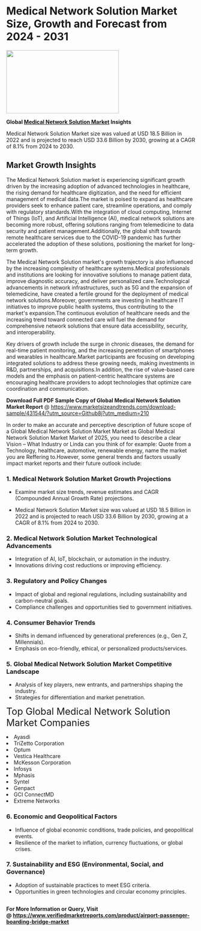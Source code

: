 <H1>Medical Network Solution Market Size, Growth and Forecast from 2024 - 2031</H1><img class="aligncenter size-medium wp-image-584254" src="https://thirdeyenews.in/wp-content/uploads/2024/09/Global-Market-Research-300x168.jpeg" alt="" width="300" height="168" /><p><strong>Global&nbsp;<a href="https://www.marketsizeandtrends.com/download-sample/431544/?utm_source=Github8j?utm_medium=210">Medical Network Solution Market</a> Insights</strong></p><p>Medical Network Solution Market size was valued at USD 18.5 Billion in 2022 and is projected to reach USD 33.6 Billion by 2030, growing at a CAGR of 8.1% from 2024 to 2030.</p><p><h2>Market Growth Insights</h2> <p>The Medical Network Solution market is experiencing significant growth driven by the increasing adoption of advanced technologies in healthcare, the rising demand for healthcare digitization, and the need for efficient management of medical data.The market is poised to expand as healthcare providers seek to enhance patient care, streamline operations, and comply with regulatory standards.With the integration of cloud computing, Internet of Things (IoT), and Artificial Intelligence (AI), medical network solutions are becoming more robust, offering solutions ranging from telemedicine to data security and patient management.Additionally, the global shift towards remote healthcare services due to the COVID-19 pandemic has further accelerated the adoption of these solutions, positioning the market for long-term growth.</p> <p>The Medical Network Solution market's growth trajectory is also influenced by the increasing complexity of healthcare systems.Medical professionals and institutions are looking for innovative solutions to manage patient data, improve diagnostic accuracy, and deliver personalized care.Technological advancements in network infrastructures, such as 5G and the expansion of telemedicine, have created a fertile ground for the deployment of medical network solutions.Moreover, governments are investing in healthcare IT initiatives to improve public health systems, thus contributing to the market's expansion.The continuous evolution of healthcare needs and the increasing trend toward connected care will fuel the demand for comprehensive network solutions that ensure data accessibility, security, and interoperability.<p>Key drivers of growth include the surge in chronic diseases, the demand for real-time patient monitoring, and the increasing penetration of smartphones and wearables in healthcare.Market participants are focusing on developing integrated solutions to address these growing needs, making investments in R&D, partnerships, and acquisitions.In addition, the rise of value-based care models and the emphasis on patient-centric healthcare systems are encouraging healthcare providers to adopt technologies that optimize care coordination and communication.</p> <p><span class=""><strong>Download Full PDF Sample Copy of Global Medical Network Solution Market Report</strong> @ <a href="https://www.marketsizeandtrends.com/download-sample/431544/?utm_source=Github8j?utm_medium=210" target="_blank">https://www.marketsizeandtrends.com/download-sample/431544/?utm_source=Github8j?utm_medium=210</a></span></p><p>In order to make an accurate and perceptive description of future scope of a Global&nbsp;Medical Network Solution Market Market as Global&nbsp;Medical Network Solution Market Market of 2025, you need to describe a clear Vision &ndash; What Industry or Linda can you think of for example: Quote from a Technology, healthcare, automotive, renewable energy, name the market you are Reffering to.However, some general trends and factors usually impact market reports and their future outlook include:</p><h3>1.&nbsp;<strong>Medical Network Solution Market Growth Projections</strong></h3><ul><li>Examine market size trends, revenue estimates and CAGR (Compounded Annual Growth Rate) projections.</li><li><p>Medical Network Solution Market size was valued at USD 18.5 Billion in 2022 and is projected to reach USD 33.6 Billion by 2030, growing at a CAGR of 8.1% from 2024 to 2030.</p></li></ul><h3>2.&nbsp;<strong>Medical Network Solution Market Technological Advancements</strong></h3><ul><li>Integration of AI, IoT, blockchain, or automation in the industry.</li><li>Innovations driving cost reductions or improving efficiency.</li></ul><h3>3.&nbsp;<strong>Regulatory and Policy Changes</strong></h3><ul><li>Impact of global and regional regulations, including sustainability and carbon-neutral goals.</li><li>Compliance challenges and opportunities tied to government initiatives.</li></ul><h3>4.&nbsp;<strong>Consumer Behavior Trends</strong></h3><ul><li>Shifts in demand influenced by generational preferences (e.g., Gen Z, Millennials).</li><li>Emphasis on eco-friendly, ethical, or personalized products/services.</li></ul><h3>5.&nbsp;<strong>Global Medical Network Solution Market Competitive Landscape</strong></h3><ul><li>Analysis of key players, new entrants, and partnerships shaping the industry.</li><li>Strategies for differentiation and market penetration.</li></ul><p data-pm-slice="1 1 []"><span style="color: inherit; font-family: inherit; font-size: 25px;">Top Global Medical Network Solution Market Companies</span></p><div class="" data-test-id=""><p><li>Ayasdi</li><li> TriZetto Corporation</li><li> Optum</li><li> Vestica Healthcare</li><li> McKesson Corporation</li><li> Infosys</li><li> Mphasis</li><li> Syntel</li><li> Genpact</li><li> GCI ConnectMD</li><li> Extreme Networks</li></p></div><h3>6.&nbsp;<strong>Economic and Geopolitical Factors</strong></h3><ul><li>Influence of global economic conditions, trade policies, and geopolitical events.</li><li>Resilience of the market to inflation, currency fluctuations, or global crises.</li></ul><h3>7.&nbsp;<strong>Sustainability and ESG (Environmental, Social, and Governance)</strong></h3><ul><li>Adoption of sustainable practices to meet ESG criteria.</li><li>Opportunities in green technologies and circular economy principles.</li></ul><h2><strong style="font-size: 14px;">For More Information or Query, Visit @&nbsp;</strong><a style="background-color: #ffffff; font-size: 14px;" href="https://www.marketsizeandtrends.com/report/medical-network-solution-market/" target="_blank">https://www.verifiedmarketreports.com/product/airport-passenger-boarding-bridge-market</a></h2>